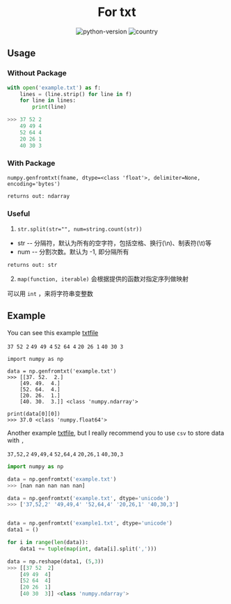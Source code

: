 <h1 align="center">For txt</h1>
<div align="center">



![python-version](https://img.shields.io/badge/python-3.7-blue) ![country](https://img.shields.io/badge/country-China-red)

</div>

## Usage

### Without Package

```python
with open('example.txt') as f:
    lines = (line.strip() for line in f)
    for line in lines:
        print(line)

>>> 37 52 2
    49 49 4
    52 64 4
    20 26 1
    40 30 3
```



### With Package

`numpy.genfromtxt(fname, dtype=<class 'float'>, delimiter=None, encoding='bytes')`

`returns out: ndarray`



### Useful

1. `str.split(str="", num=string.count(str)) ` 

* str -- 分隔符，默认为所有的空字符，包括空格、换行(\n)、制表符(\t)等
* num -- 分割次数。默认为 -1, 即分隔所有

`returns out: str`



2. `map(function, iterable)` 会根据提供的函数对指定序列做映射

可以用 `int` ，来将字符串变整数

## Example

You can see this example [txtfile](./example.txt)

`37 52 2`
`49 49 4`
`52 64 4`
`20 26 1`
`40 30 3`

```
import numpy as np

data = np.genfromtxt('example.txt')
>>> [[37. 52.  2.]
    [49. 49.  4.]
    [52. 64.  4.]
    [20. 26.  1.]
    [40. 30.  3.]] <class 'numpy.ndarray'>
    
print(data[0][0])
>>> 37.0 <class 'numpy.float64'>
```

Another example [txtfile](./example1.txt), but I really recommend you to use `csv` to store data with `,`

`37,52,2`
`49,49,4`
`52,64,4`
`20,26,1`
`40,30,3`

```python
import numpy as np

data = np.genfromtxt('example.txt')
>>> [nan nan nan nan nan]

data = np.genfromtxt('example.txt', dtype='unicode')
>>> ['37,52,2' '49,49,4' '52,64,4' '20,26,1' '40,30,3']


data = np.genfromtxt('example1.txt', dtype='unicode')
data1 = ()

for i in range(len(data)):
    data1 += tuple(map(int, data[i].split(',')))

data = np.reshape(data1, (5,3))
>>> [[37 52  2]
    [49 49  4]
    [52 64  4]
    [20 26  1]
    [40 30  3]] <class 'numpy.ndarray'>
```

